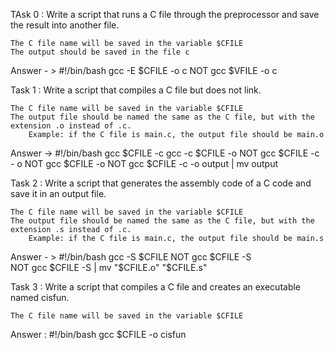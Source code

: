 TAsk 0 : Write a script that runs a C file through the preprocessor and save the result into another file.

    The C file name will be saved in the variable $CFILE
    The output should be saved in the file c
 
Answer - > 
 #!/bin/bash 
gcc -E $CFILE -o  c 
NOT gcc $VFILE -o c  


Task 1 : Write a script that compiles a C file but does not link.

    The C file name will be saved in the variable $CFILE
    The output file should be named the same as the C file, but with the extension .o instead of .c.
        Example: if the C file is main.c, the output file should be main.o

Answer -> #!/bin/bash 
	gcc $CFILE -c 
	gcc -c $CFILE -o
NOT 	gcc $CFILE -c - o 
NOT	gcc $CFILE -o 
NOT	gcc $CFILE -c -o output | mv output

Task 2 : Write a script that generates the assembly code of a C code and save it in an output file.

    The C file name will be saved in the variable $CFILE
    The output file should be named the same as the C file, but with the extension .s instead of .c.
        Example: if the C file is main.c, the output file should be main.s

Answer - > #!/bin/bash 
	gcc -S $CFILE
NOT 	gcc $CFILE -S	
NOT	gcc $CFILE -S | mv "$CFILE.o" "$CFILE.s"

Task 3 : Write a script that compiles a C file and creates an executable named cisfun.

    The C file name will be saved in the variable $CFILE

Answer : #!/bin/bash 
	gcc $CFILE -o cisfun 

